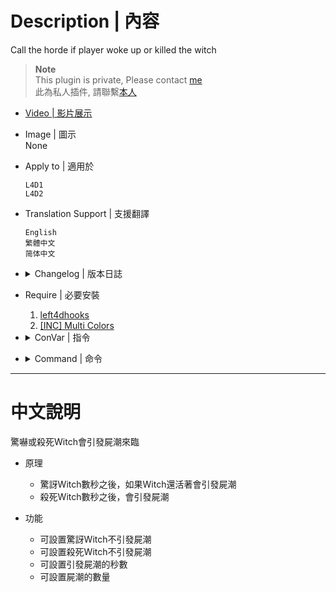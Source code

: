 # Description | 內容
Call the horde if player woke up or killed the witch

> __Note__ <br/>
This plugin is private, Please contact [me](https://github.com/fbef0102/Game-Private_Plugin#私人插件列表-private-plugins-list)<br/>
此為私人插件, 請聯繫[本人](https://github.com/fbef0102/Game-Private_Plugin#私人插件列表-private-plugins-list)

* [Video | 影片展示](https://youtu.be/ga-WG2FoEPs)

* Image | 圖示
<br/>None


* Apply to | 適用於
	```
	L4D1
	L4D2
	```

* Translation Support | 支援翻譯
	```
	English
	繁體中文
	简体中文
	```

* <details><summary>Changelog | 版本日誌</summary>

	* 1.1 (2023-5-28)
		* Use ```z_spawn mob auto``` instead of L4D_ForcePanicEvent()

	* 1.0 (2023-4-11)
		* Initial Release
</details>

* Require | 必要安裝
	1. [left4dhooks](https://forums.alliedmods.net/showthread.php?t=321696)
    2. [[INC] Multi Colors](https://github.com/fbef0102/L4D1_2-Plugins/releases/tag/Multi-Colors)

* <details><summary>ConVar | 指令</summary>

	* cfg/sourcemod/l4d_witch_cry.cfg
		```php
		// If 1, Call the horde if player woke up the witch.
		l4d_witch_cry_alart_enable "1"

		// How many hordes to call if player woke up the witch
		l4d_witch_cry_alart_horde_mob "1"

		// Time delay to call the horde after player woke up the witch and witch is still alive. (0=Instantly call horde)
		l4d_witch_cry_alart_horde_time "3.0"

		// Changes how message displays. (0: Disable, 1:In chat, 2: In Hint Box, 3: In center text)
		l4d_witch_cry_announce_type "1"

		// If 1, Call the horde if player killed the witch.
		l4d_witch_cry_death_enable "1"

		// How many hordes to call if player killed the witch
		l4d_witch_cry_death_horde_mob "1"

		// Time delay to call the horde after player killed the witch. (0=Instantly call horde)
		l4d_witch_cry_death_horde_time "2.0"

		// 0=Plugin off, 1=Plugin on.
		l4d_witch_cry_enable "1"
		```
</details>

* <details><summary>Command | 命令</summary>

	None
</details>

- - - -
# 中文說明
驚嚇或殺死Witch會引發屍潮來臨

* 原理
	* 驚訝Witch數秒之後，如果Witch還活著會引發屍潮
	* 殺死Witch數秒之後，會引發屍潮

* 功能
	* 可設置驚訝Witch不引發屍潮
	* 可設置殺死Witch不引發屍潮
	* 可設置引發屍潮的秒數
	* 可設置屍潮的數量